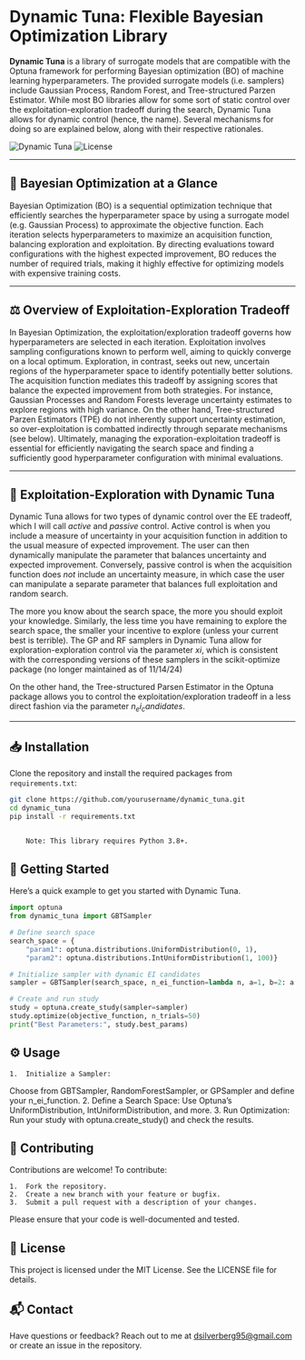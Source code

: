# Dynamic Tuna: Flexible Bayesian Optimization Library

**Dynamic Tuna** is a library of surrogate models that are compatible with the Optuna framework for performing Bayesian optimization (BO) of machine learning hyperparameters. The provided surrogate models (i.e. samplers) include Gaussian Process, Random Forest, and Tree-structured Parzen Estimator. While most BO libraries allow for some sort of static control over the exploitation-exploration tradeoff during the search, Dynamic Tuna allows for dynamic control (hence, the name). Several mechanisms for doing so are explained below, along with their respective rationales. 

![Dynamic Tuna](https://img.shields.io/badge/bayesian-optimization-blue.svg) ![License](https://img.shields.io/badge/license-MIT-green)

---

## 🔭 Bayesian Optimization at a Glance

Bayesian Optimization (BO) is a sequential optimization technique that efficiently searches the hyperparameter space by using a surrogate model (e.g. Gaussian Process) to approximate the objective function. Each iteration selects hyperparameters to maximize an acquisition function, balancing exploration and exploitation. By directing evaluations toward configurations with the highest expected improvement, BO reduces the number of required trials, making it highly effective for optimizing models with expensive training costs.

---

## ⚖️ Overview of Exploitation-Exploration Tradeoff

In Bayesian Optimization, the exploitation/exploration tradeoff governs how hyperparameters are selected in each iteration. Exploitation involves sampling configurations known to perform well, aiming to quickly converge on a local optimum. Exploration, in contrast, seeks out new, uncertain regions of the hyperparameter space to identify potentially better solutions. The acquisition function mediates this tradeoff by assigning scores that balance the expected improvement from both strategies. For instance, Gaussian Processes and Random Forests leverage uncertainty estimates to explore regions with high variance. On the other hand, Tree-structured Parzen Estimators (TPE) do not inherently support uncertainty estimation, so over-exploitation is combatted indirectly through separate mechanisms (see below). Ultimately, managing the exporation-exploitation tradeoff is essential for efficiently navigating the search space and finding a sufficiently good hyperparameter configuration with minimal evaluations.

---

## 🧠 Exploitation-Exploration with Dynamic Tuna

Dynamic Tuna allows for two types of dynamic control over the EE tradeoff, which I will call *active* and *passive* control. Active control is when you include a measure of uncertainty in your acquisition function in addition to the usual measure of expected improvement. The user can then dynamically manipulate the parameter that balances uncertainty and expected improvement. Conversely, passive control is when the acquisition function does *not* include an uncertainty measure, in which case the user can manipulate a separate parameter that balances full exploitation and random search. 

The more you know about the search space, the more you should exploit your knowledge. Similarly, the less time you have remaining to explore the search space, the smaller your incentive to explore (unless your current best is terrible). The GP and RF samplers in Dynamic Tuna allow for exploration-exploration control via the parameter $xi$, which is consistent with the corresponding versions of these samplers in the scikit-optimize package (no longer maintained as of 11/14/24) 

On the other hand, the Tree-structured Parsen Estimator in the Optuna package allows you to control the exploitation/exploration tradeoff in a less direct fashion via the parameter $n_ei_candidates$. 





---

## 📥 Installation

Clone the repository and install the required packages from `requirements.txt`:

```bash
git clone https://github.com/yourusername/dynamic_tuna.git
cd dynamic_tuna
pip install -r requirements.txt


	Note: This library requires Python 3.8+.
```
## 🚀 Getting Started
Here’s a quick example to get you started with Dynamic Tuna.

```python
import optuna
from dynamic_tuna import GBTSampler

# Define search space
search_space = {
    "param1": optuna.distributions.UniformDistribution(0, 1),
    "param2": optuna.distributions.IntUniformDistribution(1, 100)}

# Initialize sampler with dynamic EI candidates
sampler = GBTSampler(search_space, n_ei_function=lambda n, a=1, b=2: a * n + b)

# Create and run study
study = optuna.create_study(sampler=sampler)
study.optimize(objective_function, n_trials=50)
print("Best Parameters:", study.best_params)
```
## ⚙️ Usage

	1.	Initialize a Sampler:
Choose from GBTSampler, RandomForestSampler, or GPSampler and define your n_ei_function.
	2.	Define a Search Space:
Use Optuna’s UniformDistribution, IntUniformDistribution, and more.
	3.	Run Optimization:
Run your study with optuna.create_study() and check the results.

## 🔧 Contributing

Contributions are welcome! To contribute:

	1.	Fork the repository.
	2.	Create a new branch with your feature or bugfix.
	3.	Submit a pull request with a description of your changes.

Please ensure that your code is well-documented and tested.

## 📜 License

This project is licensed under the MIT License. See the LICENSE file for details.

## 📬 Contact

Have questions or feedback? Reach out to me at dsilverberg95@gmail.com or create an issue in the repository.

